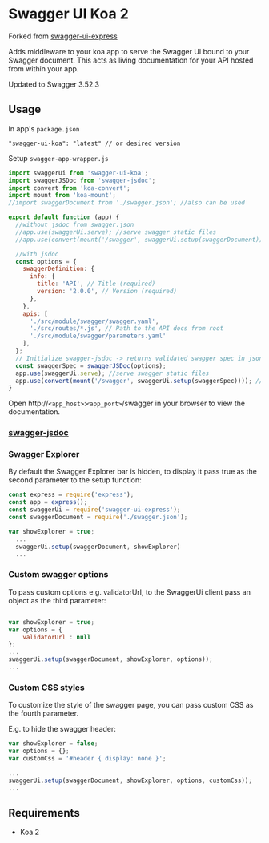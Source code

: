 # Swagger UI Koa 2

Forked from [swagger-ui-express](https://github.com/Darmikon/swagger-ui-koa)

Adds middleware to your koa app to serve the Swagger UI bound to your Swagger document. This acts as living documentation for your API hosted from within your app.

Updated to Swagger 3.52.3

## Usage

In app's `package.json`

    "swagger-ui-koa": "latest" // or desired version

Setup `swagger-app-wrapper.js`
```javascript
import swaggerUi from 'swagger-ui-koa';
import swaggerJSDoc from 'swagger-jsdoc';
import convert from 'koa-convert';
import mount from 'koa-mount';
//import swaggerDocument from './swagger.json'; //also can be used

export default function (app) {
  //without jsdoc from swagger.json
  //app.use(swaggerUi.serve); //serve swagger static files
  //app.use(convert(mount('/swagger', swaggerUi.setup(swaggerDocument)))); //mount endpoint for access

  //with jsdoc
  const options = {
    swaggerDefinition: {
      info: {
        title: 'API', // Title (required)
        version: '2.0.0', // Version (required)
      },
    },
    apis: [
      './src/module/swagger/swagger.yaml',
      './src/routes/*.js', // Path to the API docs from root
      './src/module/swagger/parameters.yaml'
    ],
  };
  // Initialize swagger-jsdoc -> returns validated swagger spec in json format
  const swaggerSpec = swaggerJSDoc(options);
  app.use(swaggerUi.serve); //serve swagger static files
  app.use(convert(mount('/swagger', swaggerUi.setup(swaggerSpec)))); //mount endpoint for access
}

```

Open http://`<app_host>`:`<app_port>`/swagger in your browser to view the documentation.

### [swagger-jsdoc](https://www.npmjs.com/package/swagger-jsdoc)

### Swagger Explorer

By default the Swagger Explorer bar is hidden, to display it pass true as the second parameter to the setup function:

```javascript
const express = require('express');
const app = express();
const swaggerUi = require('swagger-ui-express');
const swaggerDocument = require('./swagger.json');

var showExplorer = true;
  ...
  swaggerUi.setup(swaggerDocument, showExplorer)
  ...
```

### Custom swagger options

To pass custom options e.g. validatorUrl, to the SwaggerUi client pass an object as the third parameter:

```javascript

var showExplorer = true;
var options = {
	validatorUrl : null
};
...
swaggerUi.setup(swaggerDocument, showExplorer, options));
...
```

### Custom CSS styles

To customize the style of the swagger page, you can pass custom CSS as the fourth parameter.

E.g. to hide the swagger header:

```javascript
var showExplorer = false;
var options = {};
var customCss = '#header { display: none }';

...
swaggerUi.setup(swaggerDocument, showExplorer, options, customCss));
...
```

## Requirements
* Koa 2
